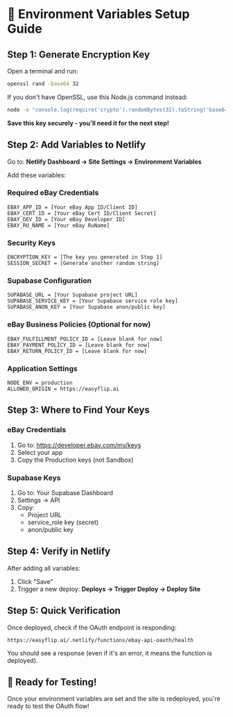 # 🔐 Environment Variables Setup Guide

## Step 1: Generate Encryption Key

Open a terminal and run:
```bash
openssl rand -base64 32
```

If you don't have OpenSSL, use this Node.js command instead:
```bash
node -e "console.log(require('crypto').randomBytes(32).toString('base64'))"
```

**Save this key securely - you'll need it for the next step!**

## Step 2: Add Variables to Netlify

Go to: **Netlify Dashboard → Site Settings → Environment Variables**

Add these variables:

### Required eBay Credentials
```
EBAY_APP_ID = [Your eBay App ID/Client ID]
EBAY_CERT_ID = [Your eBay Cert ID/Client Secret]
EBAY_DEV_ID = [Your eBay Developer ID]
EBAY_RU_NAME = [Your eBay RuName]
```

### Security Keys
```
ENCRYPTION_KEY = [The key you generated in Step 1]
SESSION_SECRET = [Generate another random string]
```

### Supabase Configuration
```
SUPABASE_URL = [Your Supabase project URL]
SUPABASE_SERVICE_KEY = [Your Supabase service role key]
SUPABASE_ANON_KEY = [Your Supabase anon/public key]
```

### eBay Business Policies (Optional for now)
```
EBAY_FULFILLMENT_POLICY_ID = [Leave blank for now]
EBAY_PAYMENT_POLICY_ID = [Leave blank for now]
EBAY_RETURN_POLICY_ID = [Leave blank for now]
```

### Application Settings
```
NODE_ENV = production
ALLOWED_ORIGIN = https://easyflip.ai
```

## Step 3: Where to Find Your Keys

### eBay Credentials
1. Go to: https://developer.ebay.com/my/keys
2. Select your app
3. Copy the Production keys (not Sandbox)

### Supabase Keys
1. Go to: Your Supabase Dashboard
2. Settings → API
3. Copy:
   - Project URL
   - service_role key (secret)
   - anon/public key

## Step 4: Verify in Netlify

After adding all variables:
1. Click "Save"
2. Trigger a new deploy: **Deploys → Trigger Deploy → Deploy Site**

## Step 5: Quick Verification

Once deployed, check if the OAuth endpoint is responding:
```
https://easyflip.ai/.netlify/functions/ebay-api-oauth/health
```

You should see a response (even if it's an error, it means the function is deployed).

## 🎯 Ready for Testing!

Once your environment variables are set and the site is redeployed, you're ready to test the OAuth flow!
